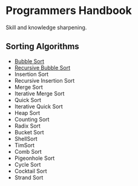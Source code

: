 # Programmers Handbook

Skill and knowledge sharpening. 

## Sorting Algorithms

* [Bubble Sort](./SortingAlgorithms/BubbleSort.cs)
* [Recursive Bubble Sort](./SortingAlgorithms/BubbleSort.cs)
* Insertion Sort
* Recursive Insertion Sort
* Merge Sort
* Iterative Merge Sort
* Quick Sort
* Iterative Quick Sort
* Heap Sort
* Counting Sort
* Radix Sort
* Bucket Sort
* ShellSort
* TimSort
* Comb Sort
* Pigeonhole Sort
* Cycle Sort
* Cocktail Sort
* Strand Sort
